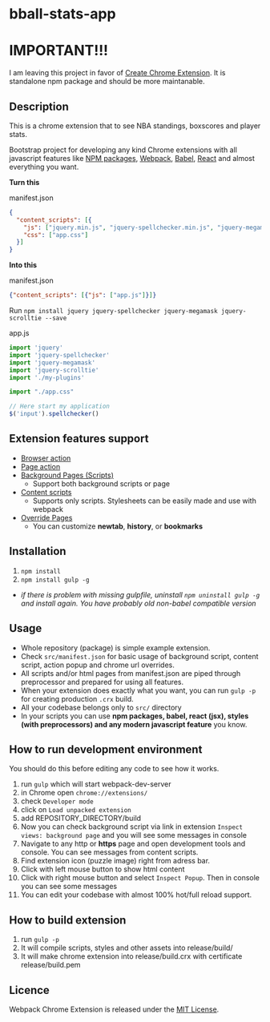 # bball-stats-app

# IMPORTANT!!!

I am leaving this project in favor of [Create Chrome Extension](https://github.com/schovi/create-chrome-extension). It is standalone npm package and should be more maintanable.

## Description

This is a chrome extension that to see NBA standings, boxscores and player stats.

Bootstrap project for developing any kind Chrome extensions with all javascript features like [NPM packages](https://www.npmjs.com/), [Webpack](http://webpack.github.io/), [Babel](https://babeljs.io/), [React](https://facebook.github.io/react/) and almost everything you want.

**Turn this**

manifest.json
```json
{
  "content_scripts": [{
    "js": ["jquery.min.js", "jquery-spellchecker.min.js", "jquery-megamask.min.js", "jquery-scrolltie.min.js", "my-plugins.js", "app.js"],
    "css": ["app.css"]
  }]
}
```

**Into this**

manifest.json
```json
{"content_scripts": [{"js": ["app.js"]}]}
```

Run `npm install jquery jquery-spellchecker jquery-megamask jquery-scrolltie --save`

app.js
```js
import 'jquery'
import 'jquery-spellchecker'
import 'jquery-megamask'
import 'jquery-scrolltie'
import './my-plugins'

import "./app.css"

// Here start my application
$('input').spellchecker()
```

## Extension features support

- [Browser action](https://developer.chrome.com/extensions/browserAction)
- [Page action](https://developer.chrome.com/extensions/pageAction)
- [Background Pages (Scripts)](https://developer.chrome.com/extensions/background_pages)
  - Support both background scripts or page
- [Content scripts](https://developer.chrome.com/extensions/content_scripts)
  - Supports only scripts. Stylesheets can be easily made and use with webpack
- [Override Pages](https://developer.chrome.com/extensions/override)
  - You can customize **newtab**, **history**, or **bookmarks**

## Installation

1. `npm install`
2. `npm install gulp -g`
  - *if there is problem with missing gulpfile, uninstall `npm uninstall gulp -g` and install again. You have probably old non-babel compatible version*

## Usage

- Whole repository (package) is simple example extension.
- Check `src/manifest.json` for basic usage of background script, content script, action popup and chrome url overrides.
- All scripts and/or html pages from manifest.json are piped through preprocessor and prepared for using all features.
- When your extension does exactly what you want, you can run `gulp -p` for creating production `.crx` build.
- All your codebase belongs only to `src/` directory
- In your scripts you can use **npm packages, babel, react (jsx), styles (with preprocessors) and any modern javascript feature** you know.

## How to run development environment

You should do this before editing any code to see how it works.

1. run `gulp` which will start webpack-dev-server
2. in Chrome open `chrome://extensions/`
3. check `Developer mode`
4. click on `Load unpacked extension`
5. add REPOSITORY_DIRECTORY/build
6. Now you can check background script via link in extension `Inspect views: background page` and you will see some messages in console
7. Navigate to any http or **https** page and open development tools and console. You can see messages from content scripts.
8. Find extension icon (puzzle image) right from adress bar.
  1. Click with left mouse button to show html content
  2. Click with right mouse button and select `Inspect Popup`. Then in console you can see some messages
9. You can edit your codebase with almost 100% hot/full reload support.

## How to build extension

1. run `gulp -p`
2. It will compile scripts, styles and other assets into release/build/
3. It will make chrome extension into release/build.crx with certificate release/build.pem

## Licence

Webpack Chrome Extension is released under the [MIT License](http://www.opensource.org/licenses/MIT).
